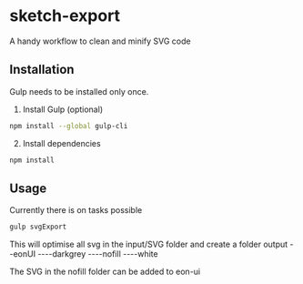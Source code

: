# sketch-export
A handy workflow to clean and minify SVG code

## Installation

Gulp needs to be installed only once.

1. Install Gulp (optional)
```bash
npm install --global gulp-cli
```
2. Install dependencies
```bash
npm install
```

## Usage

Currently there is on tasks possible

```bash
gulp svgExport
```

This will optimise all svg in the input/SVG folder and create a folder
output
--eonUI
----darkgrey
----nofill
----white

The SVG in the nofill folder can be added to eon-ui